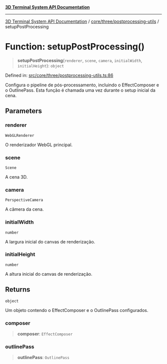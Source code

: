 [**3D Terminal System API Documentation**](../../../../README.md)

***

[3D Terminal System API Documentation](../../../../README.md) / [core/three/postprocessing-utils](../README.md) / setupPostProcessing

# Function: setupPostProcessing()

> **setupPostProcessing**(`renderer`, `scene`, `camera`, `initialWidth`, `initialHeight`): `object`

Defined in: [src/core/three/postprocessing-utils.ts:86](https://github.com/Dicommunitas/ThreeJS_Terminal_3D/blob/fa305a5866f8e322e02a0c9af5d13b645eb5703c/src/core/three/postprocessing-utils.ts#L86)

Configura o pipeline de pós-processamento, incluindo o EffectComposer e o OutlinePass.
Esta função é chamada uma vez durante o setup inicial da cena.

## Parameters

### renderer

`WebGLRenderer`

O renderizador WebGL principal.

### scene

`Scene`

A cena 3D.

### camera

`PerspectiveCamera`

A câmera da cena.

### initialWidth

`number`

A largura inicial do canvas de renderização.

### initialHeight

`number`

A altura inicial do canvas de renderização.

## Returns

`object`

Um objeto contendo o EffectComposer e o OutlinePass configurados.

### composer

> **composer**: `EffectComposer`

### outlinePass

> **outlinePass**: `OutlinePass`

